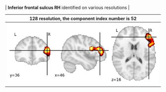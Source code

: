 


| **Inferior frontal sulcus RH** identified on various resolutions |

| 128 resolution, the component index number is 52|  
|:---:|  
| ![Component 128](../128/final/52.jpg "From component 128: Inferior frontal sulcus RH") |